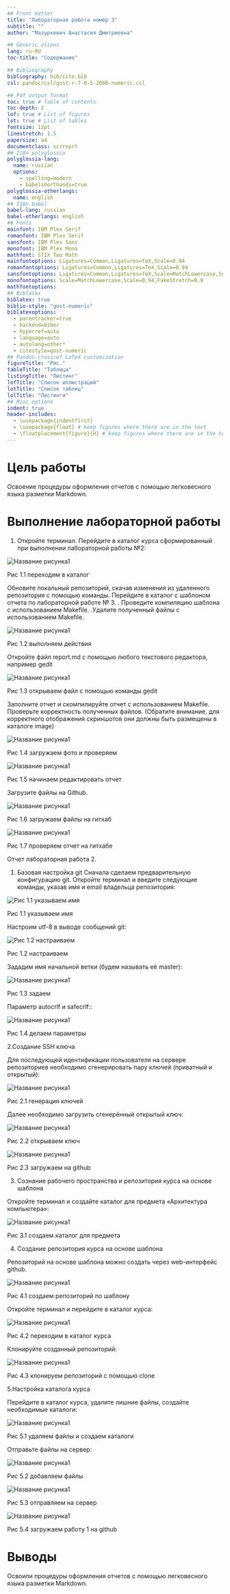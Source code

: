 ```yaml
---
## Front matter
title: "Лабораторная работа номер 3"
subtitle: ""
author: "Мазуркевич Анастасия Дмитриевна"

## Generic otions
lang: ru-RU
toc-title: "Содержание"

## Bibliography
bibliography: bib/cite.bib
csl: pandoc/csl/gost-r-7-0-5-2008-numeric.csl

## Pdf output format
toc: true # Table of contents
toc-depth: 2
lof: true # List of figures
lot: true # List of tables
fontsize: 12pt
linestretch: 1.5
papersize: a4
documentclass: scrreprt
## I18n polyglossia
polyglossia-lang:
  name: russian
  options:
	- spelling=modern
	- babelshorthands=true
polyglossia-otherlangs:
  name: english
## I18n babel
babel-lang: russian
babel-otherlangs: english
## Fonts
mainfont: IBM Plex Serif
romanfont: IBM Plex Serif
sansfont: IBM Plex Sans
monofont: IBM Plex Mono
mathfont: STIX Two Math
mainfontoptions: Ligatures=Common,Ligatures=TeX,Scale=0.94
romanfontoptions: Ligatures=Common,Ligatures=TeX,Scale=0.94
sansfontoptions: Ligatures=Common,Ligatures=TeX,Scale=MatchLowercase,Scale=0.94
monofontoptions: Scale=MatchLowercase,Scale=0.94,FakeStretch=0.9
mathfontoptions:
## Biblatex
biblatex: true
biblio-style: "gost-numeric"
biblatexoptions:
  - parentracker=true
  - backend=biber
  - hyperref=auto
  - language=auto
  - autolang=other*
  - citestyle=gost-numeric
## Pandoc-crossref LaTeX customization
figureTitle: "Рис."
tableTitle: "Таблица"
listingTitle: "Листинг"
lofTitle: "Список иллюстраций"
lotTitle: "Список таблиц"
lolTitle: "Листинги"
## Misc options
indent: true
header-includes:
  - \usepackage{indentfirst}
  - \usepackage{float} # keep figures where there are in the text
  - \floatplacement{figure}{H} # keep figures where there are in the text
---
```


# Цель работы

Освоение процедуры оформления отчетов с помощью легковесного языка разметки Markdown.

# Выполнение лабораторной работы

1. Откройте терминал. Перейдите в каталог курса сформированный при выполнении лабораторной работы №2:

![Название рисунка1](image/3.1.png)

Рис 1.1 переходим в каталог

Обновите локальный репозиторий, скачав изменения из удаленного репозитория с помощью команды. Перейдите в каталог с шаблоном отчета по лабораторной работе № 3. . Проведите компиляцию шаблона с использованием Makefile. .Удалите полученный файлы с использованием Makefile.

![Название рисунка1](image/3.2.png)

Рис 1.2 выполняем действия

Откройте файл report.md c помощью любого текстового редактора, например gedit

![Название рисунка1](image/3.3.png)

Рис 1.3 открываем файл с помощью команды gedit

Заполните отчет и скомпилируйте отчет с использованием Makefile. Проверьте корректность полученных файлов. (Обратите внимание, для корректного отображения скриншотов они должны быть размещены в каталоге image)

![Название рисунка1](image/3.4.png)

Рис 1.4 загружаем фото и проверяем

![Название рисунка1](image/3.5.png)

Рис 1.5 начинаем редактировать отчет 

Загрузите файлы на Github.

![Название рисунка1](image/3.6.png)

Рис 1.6 загружаем файлы на гитхаб


![Название рисунка1](image/3.7.png)

Рис 1.7 проверяем отчет на гитхабе



Отчет лабораторная работа 2.

1. Базовая настройка git
Сначала сделаем предварительную конфигурацию git. Откройте терминал и введите следующие команды, указав имя и email владельца репозитория:

![Рис 1.1 указываем имя](image/2.1.1.png)

Рис 1.1 указываем имя


Настроим utf-8 в выводе сообщений git:

![Рис 1.2 настраиваем](image/2.1.2.png)

Рис 1.2 настраиваем

Зададим имя начальной ветки (будем называть её master):

![Название рисунка1](image/2.1.3.png)

Рис 1.3 задаем

Параметр autocrlf и safecrlf::

![Название рисунка1](image/2.1.4.png)

Рис 1.4 делаем параметры

2.Создание SSH ключа

Для последующей идентификации пользователя на сервере репозиториев необходимо сгенерировать пару ключей (приватный и открытый):

![Название рисунка1](image/2.2.1.png)

Рис 2.1 генерация ключей

Далее необходимо загрузить сгенерённый открытый ключ:

![Название рисунка1](image/2.2.2.png)

Рис 2.2 открываем ключ

![Название рисунка1](image/2.2.3.png)

Рис 2.3 загружаем на github

3. Сознание рабочего пространства и репозитория курса на основе шаблона

Откройте терминал и создайте каталог для предмета «Архитектура компьютера»:

![Название рисунка1](image/2.3.1.png)

Рис 3.1  создаем каталог для предмета

4. Создание репозитория курса на основе шаблона

Репозиторий на основе шаблона можно создать через web-интерфейс github.

![Название рисунка1](image/2.4.1.png)

Рис 4.1 создаем репозиторий по шаблону

Откройте терминал и перейдите в каталог курса:

![Название рисунка1](image/2.4.2.png)

Рис 4.2 переходим в каталог курса

Клонируйте созданный репозиторий:

![Название рисунка1](image/2.4.3.png)

Рис 4.3 клонируем репозиторий с помощью clone

5.Настройка каталога курса

Перейдите в каталог курса, удалите лишние файлы, создайте необходимые каталоги:

![Название рисунка1](image/2.5.1.png)

Рис 5.1 удаляем файлы и создаем каталоги

Отправьте файлы на сервер:

![Название рисунка1](image/2.5.2.png)

Рис 5.2 добавляем файлы

![Название рисунка1](image/2.5.3.png)

Рис 5.3 отправляем на сервер

![Название рисунка1](image/2.5.4.png)

Рис 5.4 загружаем работу 1 на github

# Выводы

Освоили процедуры оформления отчетов с помощью легковесного языка разметки Markdown. 

